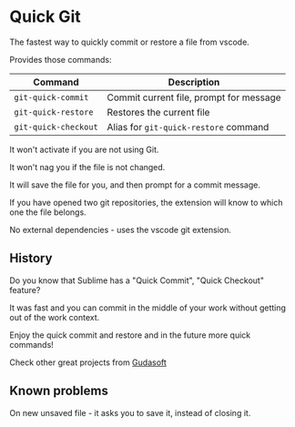 # Quick Git

The fastest way to quickly commit or restore a file from vscode.

Provides those commands:

| Command          | Description                               |
| ----------------- | --------------------------------------- |
| `git-quick-commit` | Commit current file, prompt for message |
| `git-quick-restore` | Restores the current file               |
| `git-quick-checkout` | Alias for `git-quick-restore` command |

It won't activate if you are not using Git.

It won't nag you if the file is not changed.

It will save the file for you, and then prompt for a commit message.

If you have opened two git repositories, the extension will know to which one the file belongs.

No external dependencies - uses the vscode git extension.

## History

Do you know that Sublime has a "Quick Commit", "Quick Checkout" feature?

It was fast and you can commit in the middle of your work without getting out of the work context.

Enjoy the quick commit and restore and in the future more quick commands!

Check other great projects from [Gudasoft](https://www.gudasoft.com)

## Known problems

On new unsaved file - it asks you to save it, instead of closing it.